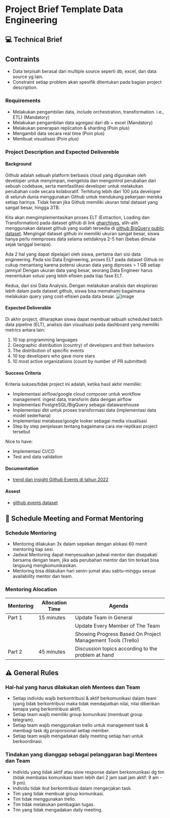 # Project Brief Template Data Engineering

## 💻 Technical Brief

## Contraints

- Data terpisah berasal dari multiple source seperti db, excel, dan data source yg lain.
- Constraint setiap problem akan spesifik ditentukan pada bagian project description.

### Requirements

- Melakukan pengambilan data, include orchestration, transformation. i.e., ETL) (Mandatory)
- Melakukan pengambilan data agregasi dari db + excel (Mandatory)
- Melakukan penerapan replication & sharding (Poin plus)
- Mengambil data secara real time (Poin plus)
- Membuat visualisasi (Poin plus)

### Project Description and Expected Delivereble

#### Background

Github adalah sebuah platform berbasis cloud yang digunakan oleh developer untuk menyimpan, mengelola dan mengontrol perubahan dari sebuah codebase, serta memfasilitasi developer untuk melakukan perubahan code secara kolaboratif. Terhitung lebih dari 100 juta developer di seluruh dunia menggunakan Github untuk mendukung pekerjaan mereka setiap harinya. Tidak heran jika Github memiliki ukuran total dataset yang sangat besar, hingga 3TB. 

Kita akan mengimplementasikan proses ELT (Extraction, Loading dan Transformation) pada dataset github di link [gharchives](https://www.gharchive.org/), alih-alih menggunakan dataset github yang sudah tersedia di [github BigQuery public dataset](https://console.cloud.google.com/marketplace/product/github/github-repos). Mengingat dataset github ini memiliki ukuran sangat besar, siswa hanya perlu memproses data selama setidaknya 2-5 hari (bebas dimulai sejak tanggal berapa).

Ada 2 hal yang dapat dipelajari oleh siswa, pertama dari sisi data engineering. Pada sisi Data Engineering, proses ELT pada dataset Github ini cukup menantang karena potensi ukuran data yang diproses > 1 GB setiap jamnya! Dengan ukuran data yang besar, seorang Data Engineer harus menentukan solusi yang lebih efisien pada tiap fase ELT. 

Kedua, dari sisi Data Analysis. Dengan melakukan analisis dan eksplorasi lebih dalam pada dataset github, siswa bisa memahami bagaimana melakukan query yang cost-efisien pada data besar. 
![image](https://github.com/oktavianidewi/capstone-alta-de-project/assets/1182494/bbdf86f3-d1cf-45d3-8bef-6d9c01067829)


#### Expected Deliverable

Di akhir project, diharapkan siswa dapat membuat sebuah scheduled batch data pipeline (ELT), analisis dan visualisasi pada dashboard yang memiliki metrics antara lain: 
1. 10 top programming languages
2. Geographic distribution (country) of developers and their behaviors 
3. The distribution of specific events
4. 10 top developers who gave more stars
5. 10 most active organizations (count by number of PR submitted)

#### Success Criteria

Kriteria sukses/tidak project ini adalah, ketika hasil akhir memiliki: 
- Implementasi airflow/google cloud composer untuk workflow management: ingest data, transform data dengan airflow
- Implementasi PostgreSQL/BigQuery sebagai datawarehouse
- Implementasi dbt untuk proses transformasi data (implementasi data model sederhana)
- Implementasi metabase/google looker sebagai media visualisasi
- Step by step penjelasan tentang bagaimana cara me-replikasi project tersebut

Nice to have: 
- Implementasi CI/CD
- Test and data validation

#### Documentation

- [trend dan insight Github Events di tahun 2022](https://ossinsight.io/blog/trends-and-insights-from-github-2022/)

#### Assest

- [github events dataset](https://www.gharchive.org/)

## 📆 Schedule Meeting and Format Mentoring

### Schedule Mentoring

- Mentoring dilakukan 3x dalam sepekan dengan alokasi 60 menit mentoring tiap sesi.
- Jadwal Mentoring dapat menyesuaikan jadwal mentor dan disepakati bersama dengan team, jika ada perubahan mentor dan tim terkait bisa langsung mengkomunikasikan.
- Mentoring bisa dilakukan hari senin-jumat atau sabtu-minggu sesuai availability mentor dan team.

### Mentoring Alocation

| Mentoring | Allocation Time | Agenda                                                      |
| --------- | --------------- | ----------------------------------------------------------- |
| Part 1    | 15 minutes      | Update Team in General                                      |
|           |                 | Update Every Member of The Team                             |
|           |                 | Showing Progress Based On Project Management Tools (Trello) |
| Part 2    | 45 minutes      | Discussion topics according to the problem at hand          |

## ⚠️ General Rules

### Hal-hal yang harus dilakukan oleh Mentees dan Team

- Setiap individu wajib berkontribusi & aktif berkomunikasi dalam team (yang tidak berkontribusi maka tidak mendapatkan nilai, nilai diberikan kenapa yang berkontribusi aktif).
- Setiap team wajib memiliki group komunikasi (membuat group telegram).
- Setiap team wajib menggunakan trello untuk management task & membagi task dg proporsional setiap member.
- Setiap team wajib mengadakan daily meeting setiap hari untuk berkoordinasi.

### Tindakan yang dianggap sebagai pelanggaran bagi Mentees dan Team

- Individu yang tidak aktif atau slow response dalam berkomunikasi dg tim (tidak membalas komunikasi team lebih dari 2 jam saat jam aktif: 9 am - 9 pm).
- Individu tidak ikut berkontribusi dalam mengerjakan task.
- Tim yang tidak membuat group komunikasi.
- Tim tidak menggunakan trello.
- Tim tidak melakukan pembagian tugas.
- Tim yang tidak mengadakan daily meeting.
